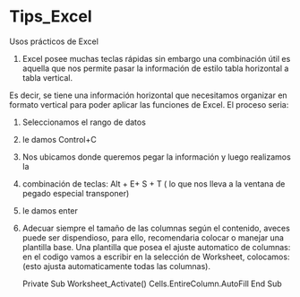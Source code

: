 # Tips_Excel
Usos prácticos de Excel

1. Excel posee muchas teclas rápidas sin embargo una combinación útil es aquella que nos permite pasar la información de estilo tabla horizontal a tabla vertical.

Es decir, se tiene una información horizontal que necesitamos organizar en formato vertical para poder aplicar las funciones de Excel. El proceso seria: 
1. Seleccionamos el rango de datos
2. le damos Control+C
3. Nos ubicamos donde queremos pegar la información y luego realizamos la 
4. combinación de teclas: Alt + E+ S + T  ( lo que nos lleva a la ventana de pegado especial transponer)
5. le damos enter

2. Adecuar siempre el tamaño de las columnas según el contenido, aveces puede ser dispendioso, para ello, recomendaria colocar o manejar una plantilla base.
   Una plantilla que posea el ajuste automatico de columnas: en el codigo vamos a escribir en la selección de Worksheet, colocamos: (esto ajusta automaticamente todas las columnas).
   
   Private Sub Worksheet_Activate()
    Cells.EntireColumn.AutoFill
   End Sub
